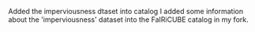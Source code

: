 Added the imperviousness dtaset into catalog
I added some information about the 'imperviousness' dataset into the FaIRiCUBE catalog in my fork.